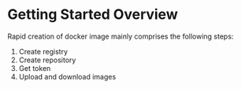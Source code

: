 # Getting Started Overview

Rapid creation of docker image mainly comprises the following steps:

 1. Create registry
 2. Create repository
 3. Get token
 4. Upload and download images
